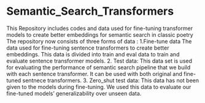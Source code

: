 # Semantic_Search_Transformers
This Repository includes codes and data used for fine-tuning transformer models to create better embeddings for semantic search in classic poetry
The repository now consists of three forms of data : 
 1.Fine-tune data
    The data used for fine-tuning sentence transformers to create better embeddings. 
    This data is divided into train and eval data to train and evaluate sentence transformer models.
 2. Test data: 
    This data set is used for evaluating the performance of semantic search pipeline that we build with each sentence transformer.
    It can be used with both original and fine-tuned sentnece transformers. 
 3. Zero_shut test data: 
    This  data has not been given to the models during fine-tuning.
    We used this data to evaluate our fine-tuned models’ generalizability over unseen data.
